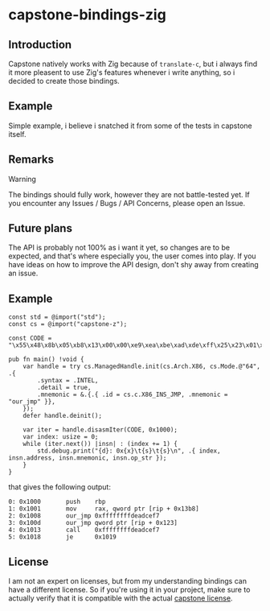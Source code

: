 # capstone-bindings-zig

## Introduction
Capstone natively works with Zig because of `translate-c`, but i always find it more pleasent to use
Zig's features whenever i write anything, so i decided to create those bindings.

## Example
Simple example, i believe i snatched it from some of the tests in capstone itself.

## Remarks
> [!WARNING]
> The bindings should fully work, however they are not battle-tested yet.
> If you encounter any Issues / Bugs / API Concerns, please open an Issue.

## Future plans
The API is probably not 100% as i want it yet, so changes are to be expected, and that's where especially you,
the user comes into play. If you have ideas on how to improve the API design, don't shy away from creating an
issue.

## Example
```zig
const std = @import("std");
const cs = @import("capstone-z");

const CODE = "\x55\x48\x8b\x05\xb8\x13\x00\x00\xe9\xea\xbe\xad\xde\xff\x25\x23\x01\x00\x00\xe8\xdf\xbe\xad\xde\x74\xff";

pub fn main() !void {
    var handle = try cs.ManagedHandle.init(cs.Arch.X86, cs.Mode.@"64", .{
        .syntax = .INTEL,
        .detail = true,
        .mnemonic = &.{.{ .id = cs.c.X86_INS_JMP, .mnemonic = "our_jmp" }},
    });
    defer handle.deinit();

    var iter = handle.disasmIter(CODE, 0x1000);
    var index: usize = 0;
    while (iter.next()) |insn| : (index += 1) {
        std.debug.print("{d}: 0x{x}\t{s}\t{s}\n", .{ index, insn.address, insn.mnemonic, insn.op_str });
    }
}
```

that gives the following output:
```
0: 0x1000       push    rbp
1: 0x1001       mov     rax, qword ptr [rip + 0x13b8]
2: 0x1008       our_jmp 0xffffffffdeadcef7
3: 0x100d       our_jmp qword ptr [rip + 0x123]      
4: 0x1013       call    0xffffffffdeadcef7
5: 0x1018       je      0x1019
```

## License
I am not an expert on licenses, but from my understanding bindings can have a different license.
So if you're using it in your project, make sure to actually verify that it is compatible with the
actual [capstone license](https://github.com/capstone-engine/capstone#License).
